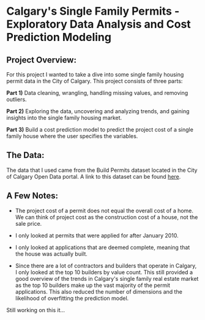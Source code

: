# Calgary's Single Family Permits - Exploratory Data Analysis and Cost Prediction Modeling

## Project Overview:

For this project I wanted to take a dive into some single family housing permit data in the City of Calgary.  This project consists of three parts:

**Part 1)** Data cleaning, wrangling, handling missing values, and removing outliers. 

**Part 2)** Exploring the data, uncovering and analyzing trends, and gaining insights into the single family housing market.

**Part 3)** Build a cost prediction model to predict the project cost of a single family house where the user specifies the variables.

## The Data:

The data that I used came from the Build Permits dataset located in the City of Calgary Open Data portal. A link to this dataset can be found [here](https://data.calgary.ca/Business-and-Economic-Activity/Building-Permits/c2es-76ed).

## A Few Notes:

* The project cost of a permit does not equal the overall cost of a home. We can think of project cost as the construction cost of a house, not the sale price.

* I only looked at permits that were applied for after January 2010.

* I only looked at applications that are deemed complete, meaning that the house was actually built.

* Since there are a lot of contractors and builders that operate in Calgary, I only looked at the top 10 builders by value count. This still provided a good overview of the trends in Calgary's single family real estate market as the top 10 builders make up the vast majority of the permit applications. This also reduced the number of dimensions and the likelihood of overfitting the prediction model.

Still working on this it...
